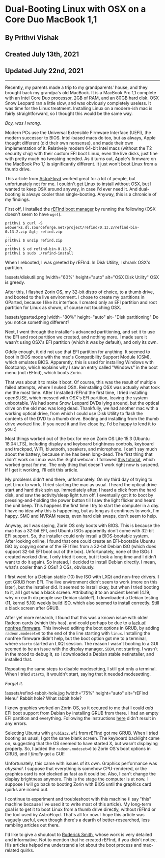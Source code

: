 # Dual-Booting Linux with OSX on a Core Duo MacBook 1,1
## By Prithvi Vishak
## Created July 13th, 2021
## Updated July 22nd, 2021
---

Recently, my parents made a trip to my grandparents' house, and they brought back my grandpa's old MacBook. It is a MacBook Pro 1,1 complete with an Intel Core Duo processor, 2GB of RAM, and an 80GB hard disk.
OSX Snow Leopard ran a little slow, and was obviously completely useless. It was time for the Linux treatment. Installing Linux on a modern-ish mac is fairly straightforward, so I thought this would be the same way.

*_Boy, was I wrong._*

Modern PCs use the Universal Extensible Firmware Interface (UEFI), the modern successor to BIOS. Intel-based macs do too, but as always, Apple thought different (did their own nonsense), and made their own implementation of it.
Relatively modern 64-bit Intel macs (without the T2 security chip) with their custom EFI boot Linux, even the live disks, just fine with pretty much no tweaking needed.
As it turns out, Apple's firmware on the MacBook Pro 1,1 is significantly different. It just won't boot Linux from a thumb drive.

This article from [AstroFloyd](https://astrofloyd.wordpress.com/2014/01/14/linux-only-installation-on-2006-macbook-using-refind/) worked great for a lot of people, but unfortunately not for me.
I couldn't get Linux to install without OSX, but I wanted to keep OSX around anyway, in case I'd ever need it. And dual-booting is always cooler than single-booting.
Anyway, this is a chronicle of my findings.


First off, I installed the [rEFInd boot manager](https://www.rodsbooks.com/refind/) by running the following (OSX doesn't seem to have `wget`).

```
prithvi $ curl -S webwerks.dl.sourceforge.net/project/refind/0.13.2/refind-bin-0.13.2.zip &gt; refind.zip
...
prithvi $ unzip refind.zip
...
prithvi $ cd refind-bin-0.13.2
prithvi $ sudo ./refind-install
```

When I rebooted, I was greeted by rEFInd. In Disk Utility, I shrank OSX's partition.

!assets/diskutil.png
!width="60%" height="auto" alt="OSX Disk Utility"
OSX is greedy.

After this, I flashed Zorin OS, my 32-bit distro of choice, to a thumb drive, and booted to the live environment.
I chose to create my partitions in GParted, because I like its interface.
I created only an EFI partition and root partition for Linux as shown, of course not touching OSX.

!assets/gparted.png
!width="80%" height="auto" alt="Disk partitioning"
Do you notice something different?

Next, I went through the installer's advanced partitioning, and set it to use the EFI and root partition we created, and nothing more.
I made sure it wasn't using OSX's EFI partition (which it was by default), and only its own.

Oddly enough, it did not use that EFI partition for anything. It seemed to boot in BIOS mode with the mac's Compatibility Support Module (CSM), which emulates BIOS.
Apparently, this is used for installing Windows with Bootcamp, which explains why I saw an entry called "Windows" in the boot menu (not rEFInd), which boots Zorin.

That was about it to make it boot. Of course, this was the result of multiple failed attempts, where I nuked OSX.
Reinstalling OSX was actually what took me the most time. After I installed rEFInd the first time, I tried installing openSUSE, which messed with OSX's EFI partition, leaving the system unbootable.
We had some Snow Leopard DVDs lying around, but the optical drive on the old mac was long dead. Thankfully, we had another mac with a working optical drive, from which I could use Disk Utility to flash the contents of the DVD to a thumb drive.
Booting and installing from the thumb drive worked fine. If you need it and live close by, I'd be happy to lend it to you :)

Most things worked out of the box for me on Zorin OS Lite 15.3 (Ubuntu 18.04 LTS), including display and keyboard brightness controls, keyboard and trackpad, WiFi, bluetooth, speakers, and microphone.
I can't say much about the battery, because mine has been long-dead.
The first thing that didn't work on Linux was the iSight webcam. I followed [this tutorial](https://unlockforus.com/linux-mint-17-2-rafaela-on-macbook-41-late-2007-isight-webcam/), which worked great for me.
The only thing that doesn't work right now is suspend. If I get it working, I'll edit this article.

My problems didn't end there, unfortunately. On my third day of trying to get Linux to work, I tried starting the mac as usual. I heard the optical drive start and hard disk spin up.
Immediately after, I heard a click from the hard disk, and saw the activity/sleep light turn off. I eventually got it to boot by pressing-and-holding the power button till I saw the light flicker and heard the unit beep.
This happens the first time I try to start the computer in a day. I have no idea why this is happening, but as long as it continues to work, I'm happy. SMC and NVRAM resets, even hard disk swaps, don't seem to help.

Anyway, as I was saying, Zorin OS only boots with BIOS. This is because the mac has a 32-bit EFI, and Ubuntu ISOs apparently don't come with 32-bit EFI support.
So, the installer could only install a BIOS-bootable system.
After looking online, I found that one could create an EFI-bootable Ubuntu ISO by copying some of the EFI files from a 32-bit Debian ISO (which does support 32-bit EFI boot out of the box).
Unfortunately, none of the ISOs I created worked (fine, I only tried it once, but it took a long time and I didn't want to do it again). So instead, I decided to install Debian directly.
I mean, what's cooler than 2 OSs? 3 OSs, obviously.

I first went for a Debian stable (10) live ISO with LXQt and non-free drivers. I got GRUB from EFI. The live environment didn't seem to work (more on this later), but the installer did.
It seemed to install okay, but when I tried booting to it, all I got was a black screen. Attributing it to an ancient kernel (4.19, why on earth do people use Debian stable?), I downloaded a Debian testing (11, kernel 5.10) weekly build ISO, which also seemed to install correctly.
Still a black screen after GRUB.

After yet more research, I found that this was a known issue with older Radeon cards (which this has), and could perhaps be due to a [lack of nonfree firmware](https://superuser.com/questions/1289728/fresh-installed-debian-9-is-bootin-into-black-screen).
This involved editing the boot options in GRUB, by adding `radeon.modeset=0` to the end of the line starting with `linux`.
Installing the nonfree firmware didn't help, but the boot option got me to a terminal, where `startx` started an LXQt session.
The reason I wasn't booting to a GUI seemed to be an issue with the display manager, `SDDM`, not starting.
I wasn't in the mood to debug it, so I downloaded a Debian stable netinstaller, and installed that.

Repeating the same steps to disable modesetting, I still got only a terminal. When I tried `startx`, it wouldn't start, saying that it needed modesetting.

*_Forget it._*

!assets/refind-rabbit-hole.jpg
!width="75%" height="auto" alt="rEFInd Menu"
Rabbit hole? What rabbit hole?

I knew graphics worked on Zorin OS, so it occured to me that I could _add_ EFI boot support from Debian by installing GRUB from there. I had an empty EFI partition and everything.
Following the instructions [here](https://wiki.debian.org/GrubEFIReinstall) didn't result in any errors.

Selecting Ubuntu with `grubia32.efi` from rEFInd got me GRUB. When I tried booting as usual, I got the same blank screen. The keyboard backlight came on, suggesting that the OS seemed to have started X, but wasn't displaying properly.
So, I added the `radeon.modeset=0` to Zorin OS's boot options in GRUB, and I _finally_ got a GUI!

Unfortunately, this came with issues of its own. Graphics performance was _abysmal_. I suppose that everything is somehow CPU-rendered, or the graphics card is not clocked as fast as it could be. Also, I can't change the display brightness anymore.
This is the stage the computer is at now. I suppose I will go back to booting Zorin with BIOS until the graphics card quirks are ironed out.

I continue to experiment and troubleshoot with this machine (I say "this" machine because I've used it to write most of this article). My long-term goal is to get it to boot Linux from a thumb drive directly, without rEFInd or the tool used by AstroFloyd.
That's all for now. I hope this article was vaguely useful, even though there's a dearth of better-researched, less rambling articles out there.

I'd like to give a shoutout to [Roderick Smith](https://www.rodsbooks.com), whose work is very detailed and informative. Not to mention that he created rEFInd, if you didn't notice.
His articles helped me understand a lot about the boot process and mac-related quirks.
